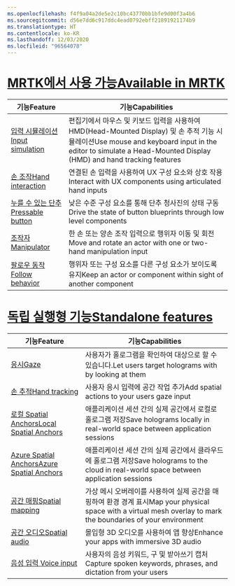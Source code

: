 ```yaml
---
ms.openlocfilehash: f4f9a04a2de5e2c10bc43770bb1bfe9d00f3a4b6
ms.sourcegitcommit: d56e7dd6c917ddc4ead0792ebff21891921174b9
ms.translationtype: HT
ms.contentlocale: ko-KR
ms.lasthandoff: 12/03/2020
ms.locfileid: "96564078"
---
```

# <a name="available-in-mrtk"></a>[<span data-ttu-id="46e8d-101">MRTK에서 사용 가능</span><span class="sxs-lookup"><span data-stu-id="46e8d-101">Available in MRTK</span></span>](#tab/mrtk)

|  <span data-ttu-id="46e8d-102">기능</span><span class="sxs-lookup"><span data-stu-id="46e8d-102">Feature</span></span>  |  <span data-ttu-id="46e8d-103">기능</span><span class="sxs-lookup"><span data-stu-id="46e8d-103">Capabilities</span></span>  |
| --- | --- |
| [<span data-ttu-id="46e8d-104">입력 시뮬레이션</span><span class="sxs-lookup"><span data-stu-id="46e8d-104">Input simulation</span></span>](https://microsoft.github.io/MixedReality-UXTools-Unreal/Docs/InputSimulation.html) | <span data-ttu-id="46e8d-105">편집기에서 마우스 및 키보드 입력을 사용하여 HMD(Head-Mounted Display) 및 손 추적 기능 시뮬레이션</span><span class="sxs-lookup"><span data-stu-id="46e8d-105">Use mouse and keyboard input in the editor to simulate a Head-Mounted Display (HMD) and hand tracking features</span></span> |
| [<span data-ttu-id="46e8d-106">손 조작</span><span class="sxs-lookup"><span data-stu-id="46e8d-106">Hand interaction</span></span>](https://microsoft.github.io/MixedReality-UXTools-Unreal/Docs/HandInteraction.html) | <span data-ttu-id="46e8d-107">연결된 손 입력을 사용하여 UX 구성 요소와 상호 작용</span><span class="sxs-lookup"><span data-stu-id="46e8d-107">Interact with UX components using articulated hand inputs</span></span> |
| [<span data-ttu-id="46e8d-108">누를 수 있는 단추</span><span class="sxs-lookup"><span data-stu-id="46e8d-108">Pressable button</span></span>](https://microsoft.github.io/MixedReality-UXTools-Unreal/Docs/PressableButton.html) | <span data-ttu-id="46e8d-109">낮은 수준 구성 요소를 통해 단추 청사진의 상태 구동</span><span class="sxs-lookup"><span data-stu-id="46e8d-109">Drive the state of button blueprints through low level components</span></span> |
| [<span data-ttu-id="46e8d-110">조작자</span><span class="sxs-lookup"><span data-stu-id="46e8d-110">Manipulator</span></span>](https://microsoft.github.io/MixedReality-UXTools-Unreal/Docs/Manipulator.html) | <span data-ttu-id="46e8d-111">한 손 또는 양손 조작 입력으로 행위자 이동 및 회전</span><span class="sxs-lookup"><span data-stu-id="46e8d-111">Move and rotate an actor with one or two-hand manipulation input</span></span> |
| [<span data-ttu-id="46e8d-112">팔로우 동작</span><span class="sxs-lookup"><span data-stu-id="46e8d-112">Follow behavior</span></span>](https://microsoft.github.io/MixedReality-UXTools-Unreal/Docs/FollowComponent.html) | <span data-ttu-id="46e8d-113">행위자 또는 구성 요소를 다른 구성 요소가 보이도록 유지</span><span class="sxs-lookup"><span data-stu-id="46e8d-113">Keep an actor or component within sight of another component</span></span> |

# <a name="standalone-features"></a>[<span data-ttu-id="46e8d-114">독립 실행형 기능</span><span class="sxs-lookup"><span data-stu-id="46e8d-114">Standalone features</span></span>](#tab/standalone)

|  <span data-ttu-id="46e8d-115">기능</span><span class="sxs-lookup"><span data-stu-id="46e8d-115">Feature</span></span>  |  <span data-ttu-id="46e8d-116">기능</span><span class="sxs-lookup"><span data-stu-id="46e8d-116">Capabilities</span></span>  |
| --- | --- |
| [<span data-ttu-id="46e8d-117">응시</span><span class="sxs-lookup"><span data-stu-id="46e8d-117">Gaze</span></span>](../unreal/unreal-gaze-input.md) | <span data-ttu-id="46e8d-118">사용자가 홀로그램을 확인하여 대상으로 할 수 있습니다.</span><span class="sxs-lookup"><span data-stu-id="46e8d-118">Let users target holograms with by looking at them</span></span> |
| [<span data-ttu-id="46e8d-119">손 추적</span><span class="sxs-lookup"><span data-stu-id="46e8d-119">Hand tracking</span></span>](../unreal/unreal-hand-tracking.md) | <span data-ttu-id="46e8d-120">사용자 응시 입력에 공간 작업 추가</span><span class="sxs-lookup"><span data-stu-id="46e8d-120">Add spatial actions to your users gaze input</span></span> |
| [<span data-ttu-id="46e8d-121">로컬 Spatial Anchors</span><span class="sxs-lookup"><span data-stu-id="46e8d-121">Local Spatial Anchors</span></span>](../unreal/unreal-spatial-anchors.md) | <span data-ttu-id="46e8d-122">애플리케이션 세션 간의 실제 공간에서 로컬로 홀로그램 저장</span><span class="sxs-lookup"><span data-stu-id="46e8d-122">Save holograms locally in real-world space between application sessions</span></span> |
| [<span data-ttu-id="46e8d-123">Azure Spatial Anchors</span><span class="sxs-lookup"><span data-stu-id="46e8d-123">Azure Spatial Anchors</span></span>](../unreal/unreal-azure-spatial-anchors.md) | <span data-ttu-id="46e8d-124">애플리케이션 세션 간의 실제 공간에서 클라우드에 홀로그램 저장</span><span class="sxs-lookup"><span data-stu-id="46e8d-124">Save holograms to the cloud in real-world space between application sessions</span></span> |
| [<span data-ttu-id="46e8d-125">공간 매핑</span><span class="sxs-lookup"><span data-stu-id="46e8d-125">Spatial mapping</span></span>](../unreal/unreal-spatial-mapping.md) | <span data-ttu-id="46e8d-126">가상 메시 오버레이를 사용하여 실제 공간을 매핑하여 환경 경계 표시</span><span class="sxs-lookup"><span data-stu-id="46e8d-126">Map your physical space with a virtual mesh overlay to mark the boundaries of your environment</span></span> |
| [<span data-ttu-id="46e8d-127">공간 오디오</span><span class="sxs-lookup"><span data-stu-id="46e8d-127">Spatial audio</span></span>](../unreal/unreal-spatial-audio.md) | <span data-ttu-id="46e8d-128">몰입형 3D 오디오를 사용하여 앱 향상</span><span class="sxs-lookup"><span data-stu-id="46e8d-128">Enhance your apps with immersive 3D audio</span></span> |
| [<span data-ttu-id="46e8d-129">음성 입력 </span><span class="sxs-lookup"><span data-stu-id="46e8d-129">Voice input</span></span>](../unreal/unreal-voice-input.md) | <span data-ttu-id="46e8d-130">사용자의 음성 키워드, 구 및 받아쓰기 캡처</span><span class="sxs-lookup"><span data-stu-id="46e8d-130">Capture spoken keywords, phrases, and dictation from your users</span></span>|

